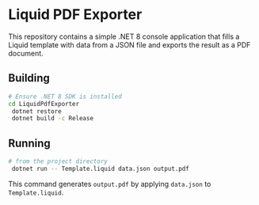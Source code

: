 # Liquid PDF Exporter

This repository contains a simple .NET 8 console application that fills a Liquid template with data from a JSON file and exports the result as a PDF document.

## Building

```bash
# Ensure .NET 8 SDK is installed
cd LiquidPdfExporter
 dotnet restore
 dotnet build -c Release
```

## Running

```bash
# from the project directory
 dotnet run -- Template.liquid data.json output.pdf
```

This command generates `output.pdf` by applying `data.json` to `Template.liquid`.
